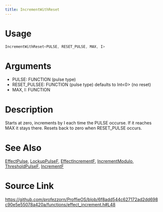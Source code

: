 ```yaml
---
title: IncrementWithReset
---
```


# Usage
```cpp
IncrementWithReset<PULSE, RESET_PULSE, MAX, I>
```

# Arguments
 * PULSE: FUNCTION (pulse type)
 * RESET_PULSEE: FUNCTION (pulse type) defaults to Int<0> (no reset)
 * MAX, I: FUNCTION

# Description
Starts at zero, increments by I each time the PULSE occurse.
If it reaches MAX it stays there.
Resets back to zero when RESET_PULSE occurs.

# See Also
[EffectPulse](/config/functions/EffectPulse.html), [LockupPulseF](/config/functions/LockupPulseF.html), [EffectIncrementF](/config/functions/EffectIncrementF.html), [IncrementModulo](/config/functions/IncrementModulo.html), [ThresholdPulseF](/config/functions/ThresholdPulseF.html), [IncrementF](/config/functions/IncrementF.html)

# Source Link
https://github.com/profezzorn/ProffieOS/blob/6f8add544c627172ad2dd698c90e5e55078a420a/functions/effect_increment.h#L48
